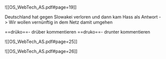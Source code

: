 ![[OS_WebTech_AS.pdf#page=19]]

Deutschland hat gegen Slowakei verloren und dann kam Hass als Antwort
-> Wir wollen vernünftig in dem Netz damit umgehen

==drüko==- drüber kommentieren
==druko==- drunter kommentieren 

![[OS_WebTech_AS.pdf#page=25]]


![[OS_WebTech_AS.pdf#page=26]]